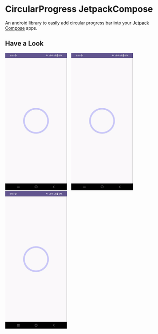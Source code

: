 # CircularProgress JetpackCompose

An android library to easily add circular progress bar into your [Jetpack Compose](https://developer.android.com/jetpack/compose) apps.

## Have a Look
<img src="screenshot/simple_circular.gif" width="200" >&emsp;<img src="screenshot/simple_circular.gif" width="200" >&emsp;<img src="screenshot/simple_circular.gif" width="200" >